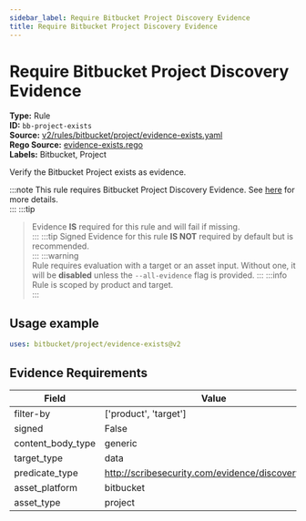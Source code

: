 ```yaml
---
sidebar_label: Require Bitbucket Project Discovery Evidence
title: Require Bitbucket Project Discovery Evidence
---  
```

# Require Bitbucket Project Discovery Evidence  
**Type:** Rule  
**ID:** `bb-project-exists`  
**Source:** [v2/rules/bitbucket/project/evidence-exists.yaml](https://github.com/scribe-public/sample-policies/blob/main/v2/rules/bitbucket/project/evidence-exists.yaml)  
**Rego Source:** [evidence-exists.rego](https://github.com/scribe-public/sample-policies/blob/main/v2/rules/bitbucket/project/evidence-exists.rego)  
**Labels:** Bitbucket, Project  

Verify the Bitbucket Project exists as evidence.

:::note 
This rule requires Bitbucket Project Discovery Evidence. See [here](/docs/platforms/discover#bitbucket-discovery) for more details.  
::: 
:::tip 
> Evidence **IS** required for this rule and will fail if missing.  
::: 
:::tip 
Signed Evidence for this rule **IS NOT** required by default but is recommended.  
::: 
:::warning  
Rule requires evaluation with a target or an asset input. Without one, it will be **disabled** unless the `--all-evidence` flag is provided.
::: 
:::info  
Rule is scoped by product and target.  
:::  

## Usage example

```yaml
uses: bitbucket/project/evidence-exists@v2
```

## Evidence Requirements  
| Field | Value |
|-------|-------|
| filter-by | ['product', 'target'] |
| signed | False |
| content_body_type | generic |
| target_type | data |
| predicate_type | http://scribesecurity.com/evidence/discovery/v0.1 |
| asset_platform | bitbucket |
| asset_type | project |

